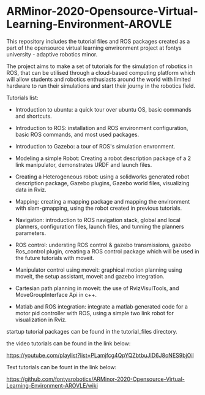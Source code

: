 # ARMinor-2020-Opensource-Virtual-Learning-Environment-AROVLE


This repository includes the tutorial files and ROS packages created as a part of the opensource virtual learning envrironment project at fontys university - adaptive robotics minor.

The project aims to make a set of tutorials for the simulation of robotics in ROS, that can be utilised through a cloud-based computing platform which will allow students and robotics enthusiasts around the world with limited hardware to run their simulations and start their journy in the robotics field.

Tutorials list:

* Introduction to ubuntu: 
a quick tour over ubuntu OS, basic commands and shortcuts.

* Introduction to ROS: 
installation and ROS environment configuration, basic ROS commands, and most used packages.

* Introduction to Gazebo: 
a tour of ROS's simulation envronment.

* Modeling a simple Robot: 
Creating a robot description package of a 2 link manipulator, demonstrates URDF and launch files.

* Creating a Heterogeneous robot: 
using a solidworks generated robot description package, Gazebo plugins, Gazebo world files, visualizing data in Rviz.

* Mapping: 
creating a mapping package and mapping the environment with slam-gmapping, using the robot created in previous tutorials.

* Navigation: 
introduction to ROS navigation stack, global and local planners, configuration files, launch files, and tunning the planners parameters.

* ROS control: 
understing ROS control & gazebo transmissions, gazebo Ros_control plugin, creating a ROS control package which will be used in the future tutorials    with moveit.

* Manipulator control using moveit: 
graphical motion planning using moveit, the setup assistant, moveit and gazebo integration.

* Cartesian path planning in moveit: 
the use of RvizVisulTools, and MoveGroupInterface Api in c++. 

* Matlab and ROS integration: 
integrate a matlab generated code for a motor pid controller with ROS, using a simple two link robot for visualization in Rviz.



startup tutorial packages can be found in the tutorial_files directory.

the video tutorials can be found in the link below: 

https://youtube.com/playlist?list=PLamjfcg4QpYQZbtbuJID6J8oNES9bjOil


Text tutorials can be fount in the link below:

https://github.com/fontysrobotics/ARMinor-2020-Opensource-Virtual-Learning-Environment-AROVLE/wiki

